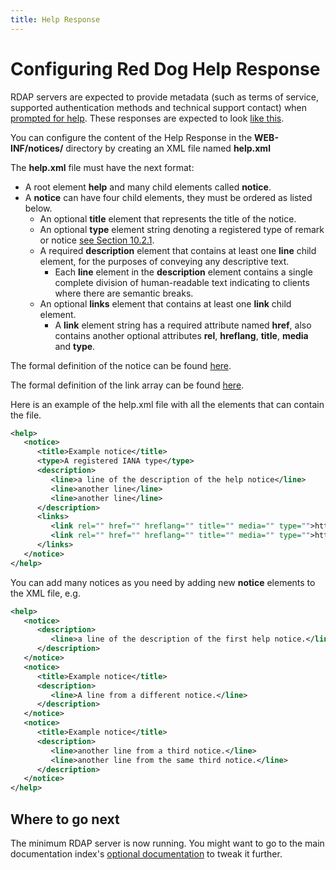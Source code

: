 ```yaml
---
title: Help Response
---
```


# Configuring Red Dog Help Response

RDAP servers are expected to provide metadata (such as terms of service, supported authentication methods and technical support contact) when [prompted for help](http://tools.ietf.org/html/rfc7482#section-3.1.6 "Help Path Segment Specification"). These responses are expected to look [like this](https://tools.ietf.org/html/rfc7483#section-7).

You can configure the content of the Help Response in the **WEB-INF/notices/** directory by creating an XML file named **help.xml**

The **help.xml** file must have the next format:

- A root element **help** and many child elements called **notice**.
- A **notice** can have four child elements, they must be ordered as listed below.
	- An optional **title** element that represents the title of the notice.
	- An optional **type** element string denoting a registered type of remark or notice [see Section 10.2.1](https://tools.ietf.org/html/rfc7483#section-10.2.1).
	- A required **description** element that contains at least one **line** child element, for the purposes of conveying any descriptive text.
		- Each **line** element in the **description** element contains a single complete division of human-readable text indicating to clients where there are semantic breaks.
	- An optional **links** element that contains at least one **link** child element.
		- A **link** element string has a required attribute named **href**, also contains another optional attributes **rel**, **hreflang**, **title**, **media** and **type**.
	
The formal definition of the notice can be found [here](https://tools.ietf.org/html/rfc7483#section-4.3 "Notices").
	
The formal definition of the link array can be found [here](https://tools.ietf.org/html/rfc7483#section-4.2 "Links").

Here is an example of the help.xml file with all the elements that can contain the file.
```xml
<help>
   <notice>
      <title>Example notice</title>
      <type>A registered IANA type</type>
      <description>
         <line>a line of the description of the help notice</line>
         <line>another line</line>
         <line>another line</line>
      </description>
      <links>
         <link rel="" href="" hreflang="" title="" media="" type="">http://example.com.mx</link>
         <link rel="" href="" hreflang="" title="" media="" type="">http://example2.com.mx</link>
      </links>
   </notice>
</help>
```

You can add many notices as you need by adding new **notice** elements to the XML file, e.g.

```xml
<help>
   <notice>
      <description>
         <line>a line of the description of the first help notice.</line>
      </description>
   </notice>
   <notice>
      <title>Example notice</title>
      <description>
         <line>A line from a different notice.</line>
      </description>
   </notice>
   <notice>
      <title>Example notice</title>
      <description>
         <line>another line from a third notice.</line>
         <line>another line from the same third notice.</line>
      </description>
   </notice>
</help>
```

## Where to go next

The minimum RDAP server is now running. You might want to go to the main documentation index's [optional documentation](documentation.html#further-configuration-optional) to tweak it further.
